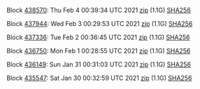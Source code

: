 Block [438570](https://testnet-insight.dashevo.org/insight/block/000000ee6786a3b62929e0316e61d62036f9cbb3fd4abb85b560986ef3644e23): Thu Feb  4 00:39:34 UTC 2021 [zip](https://dash-bootstrap.ams3.digitaloceanspaces.com/testnet/2021-02-04/bootstrap.dat.zip) (1.1G) [SHA256](https://dash-bootstrap.ams3.digitaloceanspaces.com/testnet/2021-02-04/sha256.txt)

Block [437944](https://testnet-insight.dashevo.org/insight/block/000000a64f7e01482b91149bd2491ed7f4543729ef7f45cbc291076d56d38207): Wed Feb  3 00:29:53 UTC 2021 [zip](https://dash-bootstrap.ams3.digitaloceanspaces.com/testnet/2021-02-03/bootstrap.dat.zip) (1.1G) [SHA256](https://dash-bootstrap.ams3.digitaloceanspaces.com/testnet/2021-02-03/sha256.txt)

Block [437336](https://testnet-insight.dashevo.org/insight/block/000001b49e960f1af31e0b3ad1d977c6f9d4a25c204cccbfbcced8c68394ab09): Tue Feb  2 00:36:45 UTC 2021 [zip](https://dash-bootstrap.ams3.digitaloceanspaces.com/testnet/2021-02-02/bootstrap.dat.zip) (1.1G) [SHA256](https://dash-bootstrap.ams3.digitaloceanspaces.com/testnet/2021-02-02/sha256.txt)

Block [436750](https://testnet-insight.dashevo.org/insight/block/00000144e556a48e6e533ace1562663ecca45855aa18f4507f27d05566c759b6): Mon Feb  1 00:28:55 UTC 2021 [zip](https://dash-bootstrap.ams3.digitaloceanspaces.com/testnet/2021-02-01/bootstrap.dat.zip) (1.1G) [SHA256](https://dash-bootstrap.ams3.digitaloceanspaces.com/testnet/2021-02-01/sha256.txt)

Block [436149](https://testnet-insight.dashevo.org/insight/block/0000025166189d0ac7d73d90b2c18cc99f6665c5f0767503e947c9a655d4722b): Sun Jan 31 00:31:03 UTC 2021 [zip](https://dash-bootstrap.ams3.digitaloceanspaces.com/testnet/2021-01-31/bootstrap.dat.zip) (1.1G) [SHA256](https://dash-bootstrap.ams3.digitaloceanspaces.com/testnet/2021-01-31/sha256.txt)

Block [435547](https://testnet-insight.dashevo.org/insight/block/000000fe1f717891c622ea1d27d9b69128f2a60c832a6460ddf501a6eec101af): Sat Jan 30 00:32:59 UTC 2021 [zip](https://dash-bootstrap.ams3.digitaloceanspaces.com/testnet/2021-01-30/bootstrap.dat.zip) (1.1G) [SHA256](https://dash-bootstrap.ams3.digitaloceanspaces.com/testnet/2021-01-30/sha256.txt)
